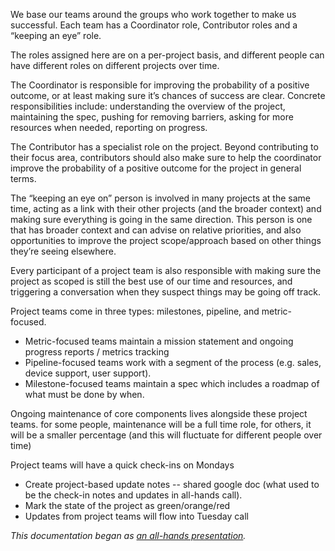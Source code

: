We base our teams around the groups who work together to make us successful.
Each team has a Coordinator role, Contributor roles and a “keeping an eye” role.

The roles assigned here are on a per-project basis, and different people can have different roles on different projects over time.

The Coordinator is responsible for improving the probability of a positive outcome, or at least making sure it’s chances of success are clear. Concrete responsibilities include: understanding the overview of the project, maintaining the spec, pushing for removing barriers, asking for more resources when needed, reporting on progress.

The Contributor has a specialist role on the project. Beyond contributing to their focus area, contributors should also make sure to help the coordinator improve the probability of a positive outcome for the project in general terms.

The “keeping an eye on” person is involved in many projects at the same time, acting as a link with their other projects (and the broader context) and making sure everything is going in the same direction. This person is one that has broader context and can advise on relative priorities, and also opportunities to improve the project scope/approach based on other things they’re seeing elsewhere.

Every participant of a project team is also responsible with making sure the project as scoped is still the best use of our time and resources, and triggering a conversation when they suspect things may be going off track.

Project teams come in three types: milestones, pipeline, and metric-focused.
* Metric-focused teams maintain a mission statement and ongoing progress reports / metrics tracking 
* Pipeline-focused teams work with a segment of the process (e.g. sales, device support, user support).
* Milestone-focused teams maintain a spec which includes a roadmap of what must be done by when.

Ongoing maintenance of core components lives alongside these project teams. for some people, maintenance will be a full time role, for others, it will be a smaller percentage (and this will fluctuate for different people over time)

Project teams will have a quick check-ins on Mondays
* Create project-based update notes -- shared google doc (what used to be the check-in notes and updates in all-hands call).
* Mark the state of the project as green/orange/red
* Updates from project teams will flow into Tuesday call

*This documentation began as [an all-hands presentation](https://github.com/resin-io/hq/wiki/All-hands-presentations#thu-feb-15-2018-project-based-teams).*
